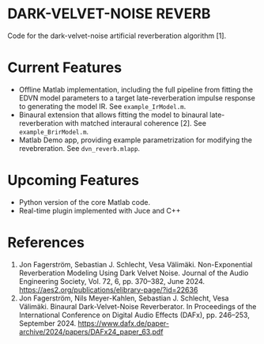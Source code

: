 # DARK-VELVET-NOISE REVERB
Code for the dark-velvet-noise artificial reverberation algorithm [1].

# Current Features
- Offline Matlab implementation, including the full pipeline from fitting the EDVN model parameters to a target late-reverberation impulse response to generating the model IR. See ```example_IrModel.m```.
- Binaural extension that allows fitting the model to binaural late-reverberation with matched interaural coherence [2]. See ```example_BrirModel.m```. 
- Matlab Demo app, providing example parametrization for modifying the revebreration. See ```dvn_reverb.mlapp```.

# Upcoming Features
- Python version of the core Matlab code.
- Real-time plugin implemented with Juce and C++

# References
1. Jon Fagerström, Sebastian J. Schlecht, Vesa Välimäki. Non-Exponential Reverberation Modeling Using Dark Velvet Noise. Journal of the Audio Engineering Society, Vol. 72, 6, pp. 370–382, June 2024. https://aes2.org/publications/elibrary-page/?id=22636
2. Jon Fagerström, Nils Meyer-Kahlen, Sebastian J. Schlecht, Vesa Välimäki. Binaural Dark-Velvet-Noise Reverberator. In Proceedings of the International Conference on Digital Audio Effects (DAFx), pp. 246–253, September 2024. https://www.dafx.de/paper-archive/2024/papers/DAFx24_paper_63.pdf
